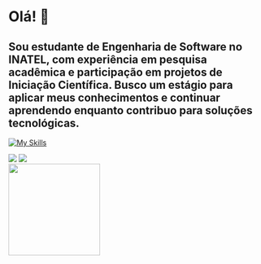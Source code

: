 # Olá! 👋

## Sou estudante de Engenharia de Software no INATEL, com experiência em pesquisa acadêmica e participação em projetos de Iniciação Científica. Busco um estágio para aplicar meus conhecimentos e continuar aprendendo enquanto contribuo para soluções tecnológicas.

[![My Skills](https://skillicons.dev/icons?i=cpp,python,dart,java,mysql,mongodb,html,typescript,nextjs,react,vscode)](https://skillicons.dev)

<div> 
  <a href = "mailto:vitor.t@ges.inatel.br"><img src="https://img.shields.io/badge/Microsoft_Outlook-0078D4?style=for-the-badge&logo=microsoft-outlook&logoColor=white" target="_blank"></a>
  <a href="https://www.linkedin.com/in/vitorgonzaga10" target="_blank"><img src="https://img.shields.io/badge/-LinkedIn-%230077B5?style=for-the-badge&logo=linkedin&logoColor=white" target="_blank"></a>  
</div>

<img height="180em" src="https://github-readme-stats.vercel.app/api/top-langs/?username=Torress01&layout=compact&theme=onedark"/>
